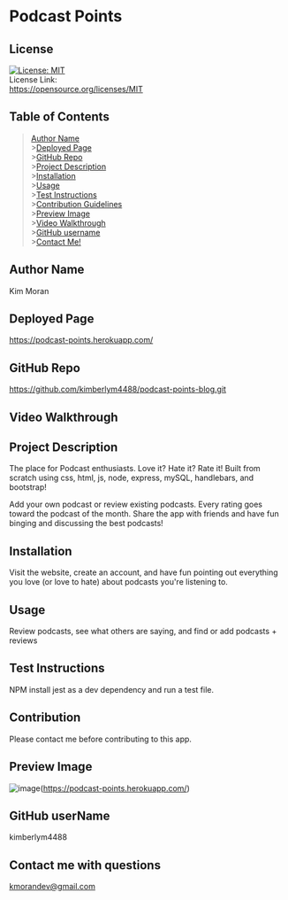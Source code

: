# Podcast Points

## License

[![License: MIT](https://img.shields.io/badge/License-MIT-yellow.svg)](https://opensource.org/licenses/MIT)<br> License Link:<br> https://opensource.org/licenses/MIT

## Table of Contents

> [Author Name](#author-name) <br> >[Deployed Page](#deployed-page) <br> >[GitHub Repo](#github-repo) <br> >[Project Description](#project-description)<br> >[Installation](#installation)<br> >[Usage](#usage)<br> >[Test Instructions](#test-instructions)<br> >[Contribution Guidelines](#contribution)<br> >[Preview Image](#preview-image)<br> >[Video Walkthrough](#video-walkthrough)<br> >[GitHub username](#github-username)<br> >[Contact Me!](#contact-me-with-questions)<br>

## Author Name

Kim Moran

## Deployed Page

https://podcast-points.herokuapp.com/

## GitHub Repo

https://github.com/kimberlym4488/podcast-points-blog.git

## Video Walkthrough

## Project Description

The place for Podcast enthusiasts. Love it? Hate it? Rate it! Built from scratch using css, html, js, node, express, mySQL, handlebars, and bootstrap!

Add your own podcast or review existing podcasts. Every rating goes toward the podcast of the month. Share the app with friends and have fun binging and discussing the best podcasts!

## Installation

Visit the website, create an account, and have fun pointing out everything you love (or love to hate) about podcasts you're listening to.

## Usage

Review podcasts, see what others are saying, and find or add podcasts + reviews

## Test Instructions

NPM install jest as a dev dependency and run a test file.

## Contribution

Please contact me before contributing to this app.

## Preview Image

![image](https://user-images.githubusercontent.com/92805933/158256272-38c948b9-a7e4-4e99-8bbb-e591c0ff1161.png)(https://podcast-points.herokuapp.com/)

## GitHub userName

kimberlym4488

## Contact me with questions

kmorandev@gmail.com
